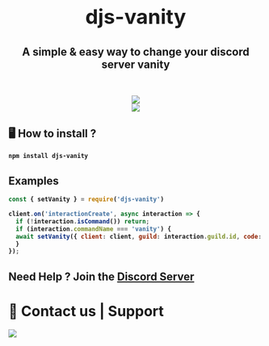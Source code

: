 <h2 style="font-size:2.5rem" align="center">djs-vanity</h2>

<h2 align="center">A simple & easy way to change your discord server vanity</h2>

<br>
<p align="center">
   <a href="https://www.npmjs.com/package/djs-vanity"><img src="https://img.shields.io/npm/v/djs-vanity.svg?style=flat-square" /></a><br>
   <a href="https://www.npmjs.com/package/djs-vanity"><img src="https://nodei.co/npm/djs-vanity.png?downloadRank=true&downloads=true&downloadRank=true&stars=true" /></a><br>
</p>

## 🖥️ <b>How to install ?

```
npm install djs-vanity
```

## Examples
```js
const { setVanity } = require('djs-vanity')

client.on('interactionCreate', async interaction => {
  if (!interaction.isCommand()) return;
  if (interaction.commandName === 'vanity') {
  await setVanity({ client: client, guild: interaction.guild.id, code: "vanity code" })
  }
});
```

## **Need Help ? Join the [Discord Server](https://discord.gg/astroz)**

 <h1>👥 Contact us | Support</h1>
 <p>
<a href="https://discord.gg/astroz"><img src="https://media.discordapp.net/attachments/950668582444990484/951804821399298118/5qjtcaQcR_1.png" /></a>
</p>
